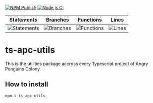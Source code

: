 [![NPM Publish](https://github.com/Angry-Penguins-Colony/ts-utilities/actions/workflows/npm_publish.yml/badge.svg)](https://github.com/Angry-Penguins-Colony/ts-utilities/actions/workflows/npm_publish.yml)
[![Node.js CI](https://github.com/Angry-Penguins-Colony/ts-utilities/actions/workflows/node.js.yml/badge.svg)](https://github.com/Angry-Penguins-Colony/ts-utilities/actions/workflows/node.js.yml)

| Statements                                                                                 | Branches                                                                               | Functions                                                                           | Lines                                                                            |
| ------------------------------------------------------------------------------------------ | -------------------------------------------------------------------------------------- | ----------------------------------------------------------------------------------- | -------------------------------------------------------------------------------- |
| ![Statements](https://img.shields.io/badge/statements-72.22%25-red.svg?style=flat) | ![Branches](https://img.shields.io/badge/branches-63.33%25-red.svg?style=flat) | ![Functions](https://img.shields.io/badge/functions-76.36%25-red.svg?style=flat) | ![Lines](https://img.shields.io/badge/lines-72.63%25-red.svg?style=flat) |

# ts-apc-utils

This is the utilities package accross every Typescript project of Angry Penguins Colony.

## How to install 

`npm i ts-apc-utils`
